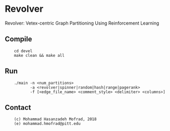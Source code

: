 # Revolver
Revolver: Vetex-centric Graph Partitioning Using Reinforcement Learning

## Compile
~~~
    cd devel
    make clean && make all
~~~

## Run
~~~
    ./main -n <num_partitions> 
           -a <revolver|spinner|random|hash|range|pagerank>
           -f [<edge_file_name> <comment_style> <delimiter> <columns>]
~~~

## Contact
~~~
    (c) Mohammad Hasanzadeh Mofrad, 2018
    (e) mohammad.hmofrad@pitt.edu
~~~
